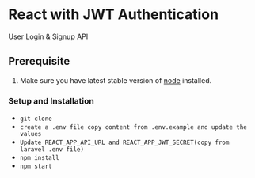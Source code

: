# React with JWT Authentication
User Login & Signup API

## Prerequisite

1. Make sure you have latest stable version of [node](https://nodejs.org/en/download/) installed.

### Setup and Installation
- `git clone`
- `create a .env file copy content from .env.example and update the values`
- `Update REACT_APP_API_URL and REACT_APP_JWT_SECRET(copy from  laravel .env file)`
- `npm install`
- `npm start`